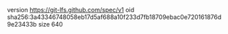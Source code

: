version https://git-lfs.github.com/spec/v1
oid sha256:3a43346748058eb17d5af688a10f233d7fb18709ebac0e720161876d9e23433b
size 640
